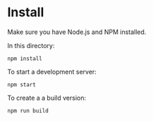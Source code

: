 # Install

Make sure you have Node.js and NPM installed.

In this directory:

```
npm install
```

To start a development server: 

```
npm start
```

To create a a build version:

```
npm run build
```
